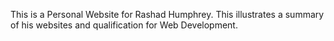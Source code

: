 This is a Personal Website for Rashad Humphrey.
This illustrates a summary of his websites and qualification for Web Development.